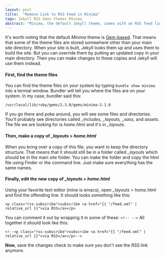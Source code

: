 ```yaml
---
layout: post
title:  "Remove Link to RSS Feed in Minima"
tags: Jekyll RSS Gems themes Minima
abstract: "Minima, the default Jekyll theme, comes with an RSS feed link. This is how to get rid of it."
---
```

It's worth noting that the default *Minima* theme is [Gem-based](/2018/11/22/changing-gem-based-jekyll-themes.html). That means that some of the theme files are stored somewhere other than your main site directory. When your site is built, Jekyll looks them up and uses them to build the site. But you can override them by putting an updated copy in your main directory. Then you can make changes to these copies and Jekyll will use them instead. 

#### **First**, find the theme files
You can find the theme files on your system by typing `bundle show minima` into a termial window. Bundler will tell you where the files are on your system. In my case, bundler said this:

`/usr/local/lib/ruby/gems/2.3.0/gems/minima-2.1.0`

If you go there and poke around, you will see some files and directories. You'll probably see directories called *_includes, _layouts, _sass,* and *assets*. The file we are looking for is *home.html* and it's in *_layouts*. 

#### **Then**, make a copy of *_layouts > home.html*
When you bring over a copy of this file, you want to keep the directory structure. That means that it should still be in a folder called *_layouts* which should be in the main site folder. You can make the folder and copy the html file using Finder or the command line. Just make sure everything has the same names.

#### **Finally**, edit the new copy of *_layouts > home.html*
Using your favorite text editor (mine is emacs), open *_layouts > home.html* and find the offending line. It should looks something like this:

`<p class="rss-subscribe">subscribe <a href="{{ "/feed.xml" | relative_url }}">via RSS</a></p>`

You can comment it out by wrapping it in some of these: `<!-- -->` All together it should look like this:

`<!--<p class="rss-subscribe">subscribe <a href="{{ "/feed.xml" | relative_url }}">via RSS</a></p>-->`

**Now**, save the changes check to make sure you don't see the RSS link anymore. 
